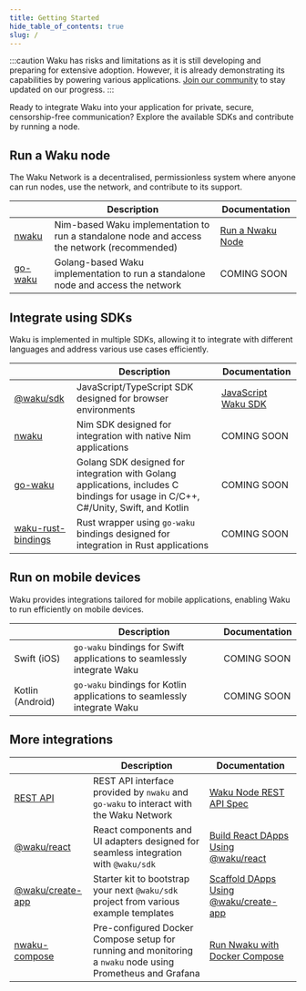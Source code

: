```yaml
---
title: Getting Started
hide_table_of_contents: true
slug: /
---
```


:::caution
Waku has risks and limitations as it is still developing and preparing for extensive adoption. However, it is already demonstrating its capabilities by powering various applications. [Join our community](https://waku.org/community/) to stay updated on our progress.
:::

Ready to integrate Waku into your application for private, secure, censorship-free communication? Explore the available SDKs and contribute by running a node.

## Run a Waku node

The Waku Network is a decentralised, permissionless system where anyone can run nodes, use the network, and contribute to its support.

| | Description | Documentation |
| - | - | - |
| [nwaku](https://github.com/waku-org/nwaku) | Nim-based Waku implementation to run a standalone node and access the network (recommended) | [Run a Nwaku Node](/guides/nwaku/run-node) |
| [go-waku](https://github.com/waku-org/go-waku) | Golang-based Waku implementation to run a standalone node and access the network | COMING SOON |

## Integrate using SDKs

Waku is implemented in multiple SDKs, allowing it to integrate with different languages and address various use cases efficiently.

| | Description | Documentation |
| - | - | - |
| [@waku/sdk](https://github.com/waku-org/js-waku) | JavaScript/TypeScript SDK designed for browser environments | [JavaScript Waku SDK](/guides/js-waku/) |
| [nwaku](https://github.com/waku-org/nwaku) | Nim SDK designed for integration with native Nim applications | COMING SOON |
| [go-waku](https://github.com/waku-org/go-waku) | Golang SDK designed for integration with Golang applications, includes C bindings for usage in C/C++, C#/Unity, Swift, and Kotlin | COMING SOON |
| [waku-rust-bindings](https://github.com/waku-org/waku-rust-bindings) | Rust wrapper using `go-waku` bindings designed for integration in Rust applications | COMING SOON |

## Run on mobile devices

Waku provides integrations tailored for mobile applications, enabling Waku to run efficiently on mobile devices.

| | Description | Documentation |
| - | - | - |
| Swift (iOS) | `go-waku` bindings for Swift applications to seamlessly integrate Waku | COMING SOON |
| Kotlin (Android) | `go-waku` bindings for Kotlin applications to seamlessly integrate Waku | COMING SOON |

## More integrations

| | Description | Documentation |
| - | - | - |
| [REST API](https://waku-org.github.io/waku-rest-api/) | REST API interface provided by `nwaku` and `go-waku` to interact with the Waku Network | [Waku Node REST API Spec](https://waku-org.github.io/waku-rest-api/) |
| [@waku/react](https://www.npmjs.com/package/@waku/react) | React components and UI adapters designed for seamless integration with `@waku/sdk` | [Build React DApps Using @waku/react](/guides/js-waku/use-waku-react) |
| [@waku/create-app](https://www.npmjs.com/package/@waku/create-app) | Starter kit to bootstrap your next `@waku/sdk` project from various example templates | [Scaffold DApps Using @waku/create-app](/guides/js-waku/use-waku-create-app) |
| [nwaku-compose](https://github.com/waku-org/nwaku-compose) | Pre-configured Docker Compose setup for running and monitoring a `nwaku` node using Prometheus and Grafana | [Run Nwaku with Docker Compose](/guides/nwaku/run-docker-compose) |